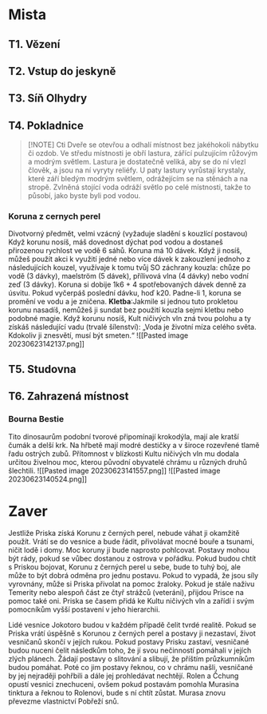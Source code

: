 # Mista
## T1. Vězení
## T2. Vstup do jeskyně
## T3. Síň Olhydry
## T4. Pokladnice

> [!NOTE] Cti
> Dveře se otevřou a odhalí místnost bez jakéhokoli nábytku či ozdob. Ve středu místnosti je obří lastura, zářící pulzujícím růžovým a modrým světlem. Lastura je dostatečně veliká, aby se do ní vlezl člověk, a jsou na ní vyryty reliéfy. U paty lastury vyrůstají krystaly, které září bledým modrým světlem, odrážejícím se na stěnách a na stropě. Zvlněná stojící voda odráží světlo po celé místnosti, takže to působí, jako byste byli pod vodou.


### Koruna z cernych perel
Divotvorný předmět, velmi vzácný (vyžaduje sladění s kouzlící postavou)
Když korunu nosíš, máš dovednost dýchat pod vodou a dostaneš přirozenou rychlost ve vodě 6 sáhů. Koruna má 10 dávek. Když ji nosíš, můžeš použít akci k využití jedné nebo více dávek k zakouzlení jednoho z následujících kouzel, využívaje k tomu tvůj SO záchrany kouzla: chůze po vodě (3 dávky), maelström (5 dávek), přílivová vlna (4 dávky) nebo vodní zeď (3 dávky). Koruna si dobije 1k6 + 4 spotřebovaných dávek denně za úsvitu. Pokud vyčerpáš poslední dávku, hoď k20. Padne-li 1, koruna se promění ve vodu a je zničena.
**Kletba**:Jakmile si jednou tuto prokletou korunu nasadíš, nemůžeš ji sundat bez použití kouzla sejmi kletbu nebo podobné magie. Když korunu nosíš, Kult ničivých vln zná tvou polohu a ty získáš následující vadu (trvalé šílenství):
„Voda je životní míza celého světa. Kdokoliv ji znesvětí, musí být smeten.“
![[Pasted image 20230623142137.png]]
## T5. Studovna

## T6. Zahrazená místnost
### Bourna Bestie
Tito dinosaurům podobní tvorové připomínají krokodýla, mají ale kratší čumák a delší krk. Na hřbetě mají modré destičky a v široce rozevřené tlamě řadu ostrých zubů. Přítomnost v blízkosti Kultu ničivých vln mu dodala určitou živelnou moc, kterou původní obyvatelé chrámu u různých druhů šlechtili.
![[Pasted image 20230623141557.png]]
![[Pasted image 20230623140524.png]]
# Zaver
Jestliže Priska získá Korunu z černých perel, nebude váhat ji okamžitě použít. Vrátí se do vesnice a bude řádit, přivolávat mocné bouře a tsunami, ničit lodě i domy. Moc koruny ji bude naprosto pohlcovat. Postavy mohou být rády, pokud se vůbec dostanou z ostrova v pořádku. Pokud budou chtít s Priskou bojovat, Korunu z černých perel u sebe, bude to tuhý boj, ale může to být dobrá odměna pro jednu postavu. Pokud to vypadá, že jsou síly vyrovnány, může si Priska přivolat na pomoc žraloky. Pokud je stále naživu Temerity nebo alespoň část ze čtyř strážců (veteráni), přijdou Prisce na pomoc také oni. Priska se časem přidá ke Kultu ničivých vln a zařídí i svým pomocníkům vyšší postavení v jeho hierarchii.

Lidé vesnice Jokotoro budou v každém případě čelit tvrdé realitě. Pokud se Priska vrátí úspěšně s Korunou z černých perel a postavy ji nezastaví, život vesničanů skončí v jejích rukou. Pokud postavy Prisku zastaví, vesničané budou nuceni čelit následkům toho, že jí svou nečinností pomáhali v jejích zlých plánech. Žádají postavy o slitování a slibují, že příštím průzkumníkům budou pomáhat. Poté co jim postavy řeknou, co v chrámu našli, vesničané by jej nejraději pohřbili a dále jej prohledávat nechtějí. Rolen a Čchung opustí vesnici znechuceni, ovšem pokud postavám pomohla Murasina tinktura a řeknou to Rolenovi, bude s ní chtít zůstat. Murasa znovu převezme vlastnictví Pobřeží snů.